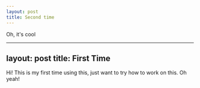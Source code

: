 ```yaml
---
layout: post
title: Second time
---
```

Oh, it's cool






---
layout: post
title: First Time
---

Hi! This is my first time using this, just want to try how to work on this. Oh yeah! 

